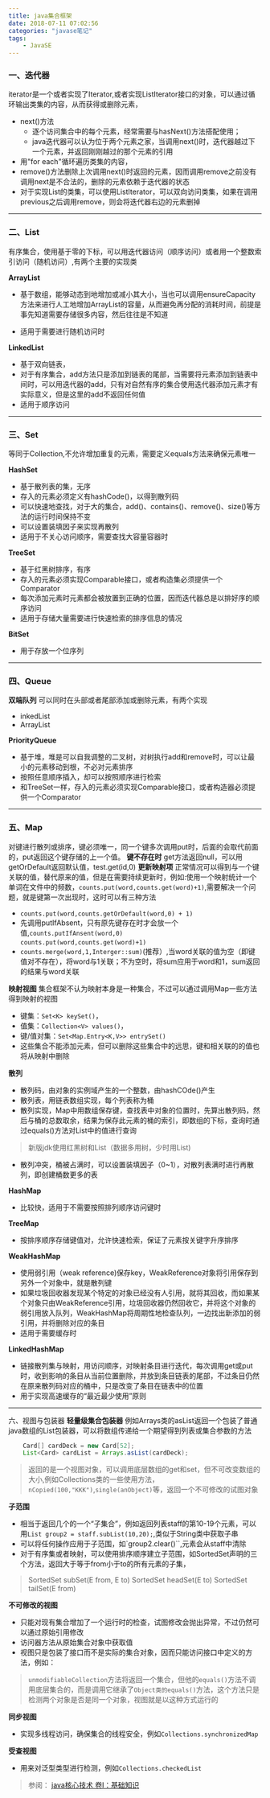 ```yaml
---
title: java集合框架
date: 2018-07-11 07:02:56
categories: "javase笔记" 
tags:
	- JavaSE
---
```



### 一、迭代器
iterator是一个或者实现了Iterator,或者实现ListIterator接口的对象，可以通过循环输出类集的内容，从而获得或删除元素，

- next()方法
	- 逐个访问集合中的每个元素，经常需要与hasNext()方法搭配使用；
	- java迭代器可以认为位于两个元素之家，当调用next()时，迭代器越过下一个元素，并返回刚刚越过的那个元素的引用
- 用"for each"循环遍历类集的内容，
- remove()方法删除上次调用next()时返回的元素，因而调用remove之前没有调用next是不合法的，删除的元素依赖于迭代器的状态
- 对于实现List的类集，可以使用ListIterator，可以双向访问类集，如果在调用previous之后调用remove，则会将迭代器右边的元素删掉

----
### 二、List
有序集合，使用基于零的下标，可以用迭代器访问（顺序访问）或者用一个整数索引访问（随机访问）,有两个主要的实现类

**ArrayList**
- 基于数组，能够动态到地增加或减小其大小，当也可以调用ensureCapacity方法来进行人工地增加ArrayList的容量，从而避免再分配的消耗时间，前提是事先知道需要存储很多内容，然后往往是不知道

- 适用于需要进行随机访问时
	
**LinkedList**
- 基于双向链表，
- 对于有序集合，add方法只是添加到链表的尾部，当需要将元素添加到链表中间时，可以用迭代器的add，只有对自然有序的集合使用迭代器添加元素才有实际意义，但是这里的add不返回任何值
- 适用于顺序访问

----
### 三、Set
等同于Collection,不允许增加重复的元素，需要定义equals方法来确保元素唯一

**HashSet**
- 基于散列表的集，无序
- 存入的元素必须定义有hashCode()，以得到散列码
- 可以快速地查找，对于大的集合，add()、contains()、remove()、size()等方法的运行时间保持不变
- 可以设置装填因子来实现再散列
- 适用于不关心访问顺序，需要查找大容量容器时

**TreeSet**
- 基于红黑树排序，有序
- 存入的元素必须实现Comparable接口，或者构造集必须提供一个Comparator
- 每次添加元素时元素都会被放置到正确的位置，因而迭代器总是以排好序的顺序访问
- 适用于存储大量需要进行快速检索的排序信息的情况
	
**BitSet**
- 用于存放一个位序列

----
### 四、Queue
**双端队列**
可以同时在头部或者尾部添加或删除元素，有两个实现
- inkedList
- ArrayList

**PriorityQueue**
- 基于堆，堆是可以自我调整的二叉树，对树执行add和remove时，可以让最小的元素移动到根，不必对元素排序
- 按照任意顺序插入，却可以按照顺序进行检索
- 和TreeSet一样，存入的元素必须实现Comparable接口，或者构造器必须提供一个Comparator

----
### 五、Map
对键进行散列或排序，键必须唯一，同一个键多次调用put时，后面的会取代前面的，put返回这个键存储的上一个值。
**键不存在时**
get方法返回null，可以用getOrDefault返回默认值，test.get(id,0)
**更新映射项**
正常情况可以得到与一个键关联的值，替代原来的值，但是在需要持续更新时，例如:使用一个映射统计一个单词在文件中的频数，`counts.put(word,counts.get(word)+1)`,需要解决一个问题，就是键第一次出现时，这时可以有三种方法
- `counts.put(word,counts.getOrDefault(word,0) + 1)`
- 先调用putIfAbsent，只有原先键存在时才会放一个值,`counts.putIfAnsent(word,0)`		
	`counts.put(word,counts.get(word)+1)`			
- `counts.merge(word,1,Interger::sum)`(推荐）,当word关联的值为空（即键值对不存在），将word与1关联；不为空时，将sum应用于word和1，sum返回的结果与word关联

**映射视图**
集合框架不认为映射本身是一种集合，不过可以通过调用Map一些方法得到映射的视图
- 键集：`Set<K> keySet()`，
- 值集：`Collection<V> values()`，
- 键/值对集：`Set<Map.Entry<K,V>> entrySet()`
- 这些集合不能添加元素，但可以删除这些集合中的远思，键和相关联的的值也将从映射中删除

**散列**
- 散列码，由对象的实例域产生的一个整数，由hashCOde()产生
- 散列表，用链表数组实现，每个列表称为桶
- 散列实现，Map中用数组保存键，查找表中对象的位置时，先算出散列码，然后与桶的总数取余，结果为保存此元素的桶的索引，即数组的下标，查询时通过equals()方法对List中的值进行查询
> 新版jdk使用红黑树和List（数据多用树，少时用List)

- 散列冲突，桶被占满时，可以设置装填因子（0~1），对散列表满时进行再散列，即创建桶数更多的表

**HashMap**
- 比较快，适用于不需要按照排列顺序访问键时

**TreeMap**
- 按排序顺序存储键值对，允许快速检索，保证了元素按关键字升序排序

**WeakHashMap**
- 使用弱引用（weak reference)保存key，WeakReference对象将引用保存到另外一个对象中，就是散列键
- 如果垃圾回收器发现某个特定的对象已经没有人引用，就将其回收，而如果某个对象只由WeakReference引用，垃圾回收器仍然回收它，并将这个对象的弱引用放入队列，WeakHashMap将周期性地检查队列，一边找出新添加的弱引用，并将删除对应的条目
- 适用于需要缓存时

**LinkedHashMap**
- 链接散列集与映射，用访问顺序，对映射条目进行迭代，每次调用get或put时，收到影响的条目从当前位置删除，并放到条目链表的尾部，不过条目仍然在原来散列码对应的桶中，只是改变了条目在链表中的位置
- 用于实现高速缓存的“最近最少使用”原则
 
----
六、视图与包装器
**轻量级集合包装器**
例如Arrays类的asList返回一个包装了普通java数组的List包装器，可以将数组传递给一个期望得到列表或集合参数的方法
```java
	Card[] cardDeck = new Card[52];
	List<Card> cardList = Arrays.asList(cardDeck);
```
> 返回的是一个视图对象，可以调用底层数组的get和set，但不可改变数组的大小,例如Collections类的一些使用方法，`nCopied(100,"KKK")`,`single(anObject)`等，返回一个不可修改的试图对象

**子范围**
- 相当于返回几个的一个“子集合”，例如返回列表staff的第10-19个元素，可以用`List group2 = staff.subList(10,20);`,类似于String类中获取子串
- 可以将任何操作应用于子范围，如`group2.clear()``,元素会从staff中清除
- 对于有序集或者映射，可以使用排序顺序建立子范围，如SortedSet声明的三个方法，返回大于等于from小于to的所有元素的子集，
> SortedSet<E> subSet(E from, E to)
> SortedSet<E> headSet(E to)
> SortedSet<E> tailSet(E from)

**不可修改的视图**
- 只能对现有集合增加了一个运行时的检查，试图修改会抛出异常，不过仍然可以通过原始引用修改
- 访问器方法从原始集合对象中获取值
- 视图只是包装了接口而不是实际的集合对象，因而只能访问接口中定义的方法，例如：
> `unmodifiableCollection`方法将返回一个集合，但他的`equals()`方法不调用底层集合的，而是调用它继承了`Object类的equals()`方法，这个方法只是检测两个对象是否是同一个对象，视图就是以这种方式运行的

**同步视图**
- 实现多线程访问，确保集合的线程安全，例如`Collections.synchronizedMap`

**受查视图**
- 用来对泛型类型进行检测，例如`Collections.checkedList`

> 参阅：
  [java核心技术 卷I：基础知识](http://product.dangdang.com/24035306.html)